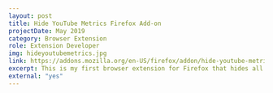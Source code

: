 ```yaml
---
layout: post
title: Hide YouTube Metrics Firefox Add-on
projectDate: May 2019
category: Browser Extension
role: Extension Developer
img: hideyoutubemetrics.jpg
link: https://addons.mozilla.org/en-US/firefox/addon/hide-youtube-metrics/
excerpt: This is my first browser extension for Firefox that hides all metrics (number of subscribers, likes, views, etc.) from the YouTube website on desktop and mobile for a more relaxing user experience.
external: "yes"
---
```

